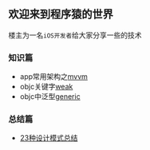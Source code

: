 ## 欢迎来到程序猿的世界

楼主为一名`iOS开发者`给大家分享一些的技术

### 知识篇
* app常用架构之[mvvm](https://github.com/MrDeveloperLiu/Blog/blob/master/knowledge/mvvm.md)
* objc关键字[weak](https://github.com/MrDeveloperLiu/Blog/blob/master/knowledge/weak.md)
* objc中泛型[generic](https://github.com/MrDeveloperLiu/Blog/blob/master/knowledge/generic.md)

### 总结篇
* [23种设计模式总结](https://github.com/MrDeveloperLiu/Blog/blob/master/summary/23种设计模式总结.md)
